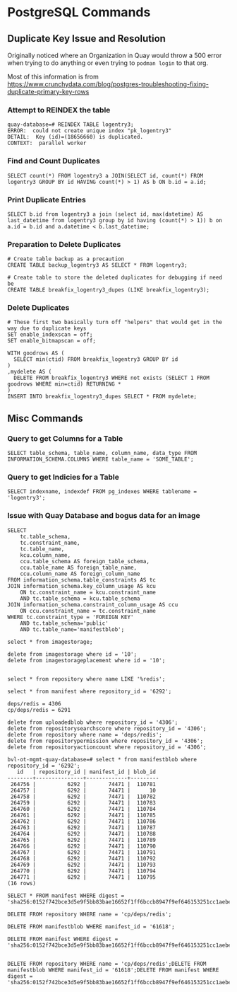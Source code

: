 # PostgreSQL Commands
## Duplicate Key Issue and Resolution
Originally noticed where an Organization in Quay would throw a 500 error when trying to do anything or even trying to `podman login` to that org.

Most of this information is from https://www.crunchydata.com/blog/postgres-troubleshooting-fixing-duplicate-primary-key-rows

### Attempt to REINDEX the table
```
quay-database=# REINDEX TABLE logentry3;
ERROR:  could not create unique index "pk_logentry3"
DETAIL:  Key (id)=(18656660) is duplicated.
CONTEXT:  parallel worker
```

### Find and Count Duplicates
`SELECT count(*) FROM logentry3 a JOIN(SELECT id, count(*) FROM logentry3 GROUP BY id HAVING count(*) > 1) AS b ON b.id = a.id;`

### Print Duplicate Entries
`SELECT b.id from logentry3 a join (select id, max(datetime) AS last_datetime from logentry3 group by id having (count(*) > 1)) b on a.id = b.id and a.datetime < b.last_datetime;`

### Preparation to Delete Duplicates
```
# Create table backup as a precaution
CREATE TABLE backup_logentry3 AS SELECT * FROM logentry3;

# Create table to store the deleted duplicates for debugging if need be
CREATE TABLE breakfix_logentry3_dupes (LIKE breakfix_logentry3);
```

### Delete Duplicates
```
# These first two basically turn off "helpers" that would get in the way due to duplicate keys
SET enable_indexscan = off;
SET enable_bitmapscan = off;

WITH goodrows AS (
  SELECT min(ctid) FROM breakfix_logentry3 GROUP BY id
)
,mydelete AS (
  DELETE FROM breakfix_logentry3 WHERE not exists (SELECT 1 FROM goodrows WHERE min=ctid) RETURNING *
)
INSERT INTO breakfix_logentry3_dupes SELECT * FROM mydelete;
```

## Misc Commands
### Query to get Columns for a Table
`SELECT table_schema, table_name, column_name, data_type FROM INFORMATION_SCHEMA.COLUMNS WHERE table_name = 'SOME_TABLE';`

### Query to get Indicies for a Table
`SELECT indexname, indexdef FROM pg_indexes WHERE tablename = 'logentry3';`

### Issue with Quay Database and bogus data for an image
```
SELECT
    tc.table_schema,
    tc.constraint_name,
    tc.table_name,
    kcu.column_name,
    ccu.table_schema AS foreign_table_schema,
    ccu.table_name AS foreign_table_name,
    ccu.column_name AS foreign_column_name
FROM information_schema.table_constraints AS tc
JOIN information_schema.key_column_usage AS kcu
    ON tc.constraint_name = kcu.constraint_name
    AND tc.table_schema = kcu.table_schema
JOIN information_schema.constraint_column_usage AS ccu
    ON ccu.constraint_name = tc.constraint_name
WHERE tc.constraint_type = 'FOREIGN KEY'
    AND tc.table_schema='public'
    AND tc.table_name='manifestblob';

select * from imagestorage;

delete from imagestorage where id = '10';
delete from imagestorageplacement where id = '10';


select * from repository where name LIKE '%redis';

select * from manifest where repository_id = '6292';

deps/redis = 4306
cp/deps/redis = 6291

delete from uploadedblob where repository_id = '4306';
delete from repositorysearchscore where repository_id = '4306';
delete from repository where name = 'deps/redis';
delete from repositorypermission where repository_id = '4306';
delete from repositoryactioncount where repository_id = '4306';

bvl-ot-mgmt-quay-database=# select * from manifestblob where repository_id = '6292';
   id   | repository_id | manifest_id | blob_id
--------+---------------+-------------+---------
 264756 |          6292 |       74471 |  110781
 264757 |          6292 |       74471 |      10
 264758 |          6292 |       74471 |  110782
 264759 |          6292 |       74471 |  110783
 264760 |          6292 |       74471 |  110784
 264761 |          6292 |       74471 |  110785
 264762 |          6292 |       74471 |  110786
 264763 |          6292 |       74471 |  110787
 264764 |          6292 |       74471 |  110788
 264765 |          6292 |       74471 |  110789
 264766 |          6292 |       74471 |  110790
 264767 |          6292 |       74471 |  110791
 264768 |          6292 |       74471 |  110792
 264769 |          6292 |       74471 |  110793
 264770 |          6292 |       74471 |  110794
 264771 |          6292 |       74471 |  110795
(16 rows)

SELECT * FROM manifest WHERE digest = 'sha256:0152f742bce3d5e9f5bb83bae16652f1ff6bccb8947f9ef646153251cc1aebef';

DELETE FROM repository WHERE name = 'cp/deps/redis';

DELETE FROM manifestblob WHERE manifest_id = '61618';

DELETE FROM manifest WHERE digest = 'sha256:0152f742bce3d5e9f5bb83bae16652f1ff6bccb8947f9ef646153251cc1aebef';


DELETE FROM repository WHERE name = 'cp/deps/redis';DELETE FROM manifestblob WHERE manifest_id = '61618';DELETE FROM manifest WHERE digest = 'sha256:0152f742bce3d5e9f5bb83bae16652f1ff6bccb8947f9ef646153251cc1aebef';
```

